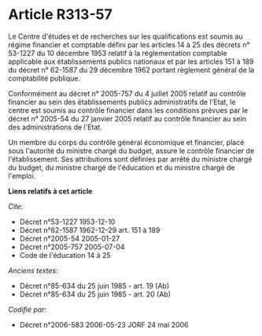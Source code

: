 # Article R313-57

Le Centre d'études et de recherches sur les qualifications est soumis au régime financier et comptable défini par les
articles 14 à 25 des décrets n° 53-1227 du 10 décembre 1953 relatif à la réglementation comptable applicable aux
établissements publics nationaux et par les articles 151 à 189 du décret n° 62-1587 du 29 décembre 1962 portant règlement
général de la comptabilité publique.

Conformément au décret n° 2005-757 du 4 juillet 2005 relatif au contrôle financier au sein des établissements publics
administratifs de l'Etat, le centre est soumis au contrôle financier dans les conditions prévues par le décret n° 2005-54 du
27 janvier 2005 relatif au contrôle financier au sein des administrations de l'Etat.

Un membre du corps du contrôle général économique et financier, placé sous l'autorité du ministre chargé du budget, assure le
contrôle financier de l'établissement. Ses attributions sont définies par arrêté du ministre chargé du budget, du ministre
chargé de l'éducation et du ministre chargé de l'emploi.

**Liens relatifs à cet article**

_Cite_:

  - Décret n°53-1227 1953-12-10
  - Décret n°62-1587 1962-12-29 art. 151 à 189
  - Décret n°2005-54 2005-01-27
  - Décret n°2005-757 2005-07-04
  - Code de l'éducation 14 à 25

_Anciens textes_:

  - Décret n°85-634 du 25 juin 1985 - art. 19 (Ab)
  - Décret n°85-634 du 25 juin 1985 - art. 20 (Ab)

_Codifié par_:

  - Décret n°2006-583 2006-05-23 JORF 24 mai 2006
